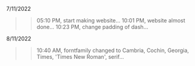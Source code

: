 7/11/2022 
>> 05:10 PM, start making website...
>> 10:01 PM, website almost done...
>> 10:23 PM, change padding of dash...

8/11/2022
>> 10:40 AM, forntfamily changed to Cambria, Cochin, Georgia, Times, 'Times New Roman', serif...